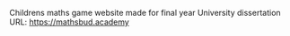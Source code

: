 Childrens maths game website made for final year University dissertation
URL: https://mathsbud.academy
